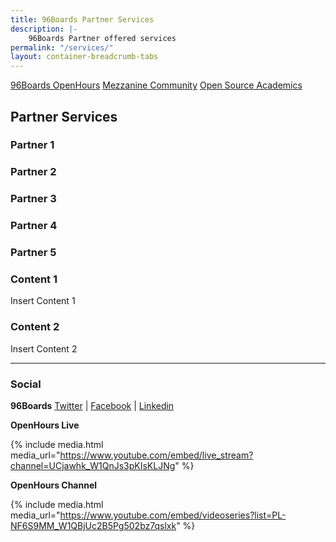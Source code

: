```yaml
---
title: 96Boards Partner Services
description: |-
    96Boards Partner offered services
permalink: "/services/"
layout: container-breadcrumb-tabs
---
```


<a href="https://www.96boards.org/openhours/" class="btn blog-read-more-btn center-block">96Boards OpenHours</a>
<a href="https://www.96boards.org/go/mezzanine-community/" class="btn blog-read-more-btn center-block">Mezzanine Community</a>
<a href="https://github.com/osacademics" class="btn blog-read-more-btn center-block">Open Source Academics</a>

## Partner Services

### Partner 1

### Partner 2

### Partner 3

### Partner 4

### Partner 5

</div>
<div class="col-md-6">
<div class="services-panel" markdown="1" id="services-panel">

### Content 1

Insert Content 1

### Content 2

Insert Content 2

* * *

### Social

**96Boards**
[Twitter](https://twitter.com/96Boards) | [Facebook](https://www.facebook.com/96Boards) | [Linkedin](https://www.linkedin.com/company/96boards)

**OpenHours Live**

{% include media.html media_url="https://www.youtube.com/embed/live_stream?channel=UCjawhk_W1QnJs3pKIsKLJNg" %}

**OpenHours Channel**

{% include media.html media_url="https://www.youtube.com/embed/videoseries?list=PL-NF6S9MM_W1QBjUc2B5Pg502bz7qslxk" %}

</div>
</div>
